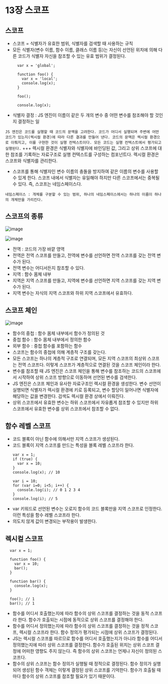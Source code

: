 13장 스코프
========

스코프
---
- 스코프 = 식별자가 유효한 범위, 식별자를 검색할 때 사용하는 규칙
- 모든 식별자(변수 이름, 함수 이름, 클래스 이름 등)는 자신이 선언된 위치에 의해 다른 코드가 식별자 자신을 참조할 수 있는 유효 범위가 결정된다.
  ```
    var x = 'global';

    function foo() {
      var x = 'local';
      console.log(x);
    }

    foo();

    console.log(x);
  ```
- 식별자 결정 : JS 엔진이 이름이 같은 두 개의 변수 중 어떤 변수를 참조해야 할 것인지 결정하는 일

`JS 엔진은 코드를 실행할 때 코드의 문맥을 고려한다. 코드가 어디서 실행되며 주변에 어떤 코드가 있는지(렉시컬 환경)에 따라 다른 결과를 만들어 낸다. 코드의 문맥은 렉시컬 환경으로 이뤄지고, 이를 구현한 것이 실행 컨텍스트이다. 모든 코드는 실행 컨텍스트에서 평가되고 실행된다.`
+++
렉시컬 환경은 식별자와 식별자에 바인딩된 값, 그리고 상위 스코프에 대한 참조를 기록하는 자료구조로 실행 컨텍스트를 구성하는 컴포넌트다. 렉시컬 환경은 스코프와 식별자를 관리한다. 
- 스코프를 통해 식별자인 변수 이름의 충돌을 방지하여 같은 이름의 변수를 사용할 수 있게 한다. 스코프 내에서 식별자는 유일해야 하지만 다른 스코프에서는 중복될 수 있다. 즉, 스코프는 네임스페이스다.

`네임스페이스 : 개체를 구분할 수 있는 범위, 하나의 네임스페이스에서는 하나의 이름이 하나의 개체만을 가리킨다.`

스코프의 종류
---
![image](https://github.com/houony/Javascript-Deep-Dive-Study/assets/99787274/6e1c7056-0905-4024-a5ed-4bbafe1c8921)

![image](https://github.com/houony/Javascript-Deep-Dive-Study/assets/99787274/564f4453-dd1b-427b-b425-1a0bfc29b087)
- 전역 : 코드의 가장 바깥 영역
- 전역은 전역 스코프를 만들고, 전역에 변수를 선언하면 전역 스코프를 갖는 전역 변수가 된다.
- 전역 변수는 어디서든지 참조할 수 있다.
- 지역 : 함수 몸체 내부
- 지역은 지역 스코프를 만들고, 지역에 변수를 선언하면 지역 스코프를 갖는 지역 변수가 된다.
- 지역 변수는 자식의 지역 스코프와 하위 지역 스코프에서 유효하다.

스코프 체인
---
![image](https://github.com/houony/Javascript-Deep-Dive-Study/assets/99787274/556f710e-7af9-488e-ba68-ed3580e3b9e2)
- 함수의 중첩 : 함수 몸체 내부에서 함수가 정의된 것
- 중첩 함수 : 함수 몸체 내부에서 정의한 함수
- 외부 함수 : 중첩 함수를 포함하는 함수
- 스코프는 함수의 중첩에 의해 계층적 구조를 갖는다.
- 모든 스코프는 하나의 계층적 구조로 연결되며, 모든 지역 스코프의 최상위 스코프는 전역 스코프다. 이렇게 스코프가 계층적으로 연결된 것을 스코프 체인이라 한다.
- 변수를 참조할 때 JS 엔진은 스코프 체인을 통해 변수를 참조하는 코드의 스코프에서 시작하여 상위 스코프 방향으로 이동하며 선언된 변수를 검색한다.
- JS 엔진은 스코프 체인과 유사한 자료구조인 렉시컬 환경을 생성한다. 변수 선언이 실행되면 식별자가 렉시컬 환경에 키로 등록되고, 변수 할당이 일어나면 식별자에 해당하는 값을 변경한다. 검색도 렉시컬 환경 상에서 이뤄진다.
- 상위 스코프에서 유효한 변수는 하위 스코프에서 자유롭게 참조할 수 있지만 하위 스코프에서 유효한 변수를 상위 스코프에서 참조할 수 없다.

함수 레벨 스코프
---
- 코드 블록이 아닌 함수에 의해서만 지역 스코프가 생성된다.
- 코드 블록이 지역 스코프를 만드는 특성을 블록 레벨 스코프라 한다.
  ```
  var x = 1;
  if (true) {
    var x = 10;
  }
  console.log(x); // 10

  var i = 10;
  for (var i=0; i<5; i++) {
    console.log(i); // 0 1 2 3 4
  }
  console.log(i); // 5
  ```
- var 키워드로 선언된 변수는 오로지 함수의 코드 블록만을 지역 스코프로 인정한다. 이런 특성을 함수 레벨 스코프라 한다.
- 의도치 않게 값이 변경되는 부작용이 발생한다.

렉시컬 스코프
---
  ```
    var x = 1;

    function foo() {
      var x = 10;
      bar();
    }

    function bar() {
      console.log(x);
    }

    foo(); // 1
    bar(); // 1
  ```
- 함수를 어디서 호출했는지에 따라 함수의 상위 스코프를 결정하는 것을 동적 스코프라 한다. 함수가 호출되는 시점에 동적으로 상위 스코프를 결정해야 한다.
- 함수를 어디서 정의했는지에 따라 함수의 상위 스코프를 결정하는 것을 정적 스코프, 렉시컬 스코프라 한다. 함수 정의가 평가되는 시점에 상위 스코프가 결정된다.
- JS는 렉시컬 스코프를 따르므로 함수를 어디서 호출했는지가 아니라 함수를 어디서 정의했는지에 따라 상위 스코프를 결정한다. 함수가 호출된 위치는 상위 스코프 결정에 어떠한 영향도 주지 않는다. 즉 함수의 상위 스코프는 언제나 자신이 정의된 스코프다.
- 함수의 상위 스코프는 함수 정의가 실행될 때 정적으로 결정된다. 함수 정의가 실행되어 생성된 함수 객체는 이렇게 결정된 상위 스코프를 기억한다. 함수가 호출될 때마다 함수의 상위 스코프를 참조할 필요가 있기 때문이다.
